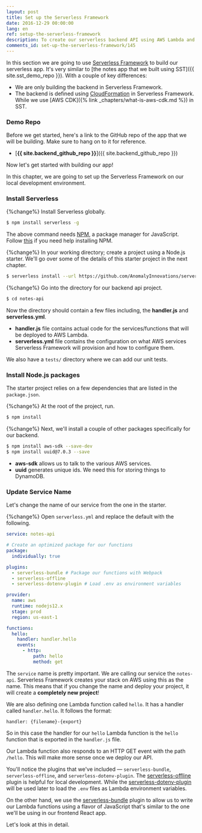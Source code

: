 ```yaml
---
layout: post
title: Set up the Serverless Framework
date: 2016-12-29 00:00:00
lang: en
ref: setup-the-serverless-framework
description: To create our serverless backend API using AWS Lambda and API Gateway, we are going to use the Serverless Framework (https://serverless.com). Serverless Framework helps developers build and manage serverless apps on AWS and other cloud providers. We can install the Serverless Framework CLI from it’s NPM package and use it to create a new Serverless Framework project.
comments_id: set-up-the-serverless-framework/145
---
```


In this section we are going to use [Serverless Framework](https://github.com/serverless/serverless) to build our serverless app. It's very similar to [the notes app that we built using SST]({{ site.sst_demo_repo }}). With a couple of key differences:

- We are only building the backend in Serverless Framework.
- The backend is defined using [CloudFormation](https://aws.amazon.com/cloudformation) in Serverless Framework. While we use [AWS CDK]({% link _chapters/what-is-aws-cdk.md %}) in SST.

### Demo Repo

Before we get started, here's a link to the GitHub repo of the app that we will be building. Make sure to hang on to it for reference.

- [**{{ site.backend_github_repo }}**]({{ site.backend_github_repo }})

Now let's get started with building our app!

In this chapter, we are going to set up the Serverless Framework on our local development environment.

### Install Serverless

{%change%} Install Serverless globally.

``` bash
$ npm install serverless -g
```

The above command needs [NPM](https://www.npmjs.com), a package manager for JavaScript. Follow [this](https://docs.npmjs.com/getting-started/installing-node) if you need help installing NPM.

{%change%} In your working directory; create a project using a Node.js starter. We'll go over some of the details of this starter project in the next chapter.

``` bash
$ serverless install --url https://github.com/AnomalyInnovations/serverless-nodejs-starter --name notes-api
```

{%change%} Go into the directory for our backend api project.

``` bash
$ cd notes-api
```

Now the directory should contain a few files including, the **handler.js** and **serverless.yml**.

- **handler.js** file contains actual code for the services/functions that will be deployed to AWS Lambda.
- **serverless.yml** file contains the configuration on what AWS services Serverless Framework will provision and how to configure them.

We also have a `tests/` directory where we can add our unit tests.

### Install Node.js packages

The starter project relies on a few dependencies that are listed in the `package.json`.

{%change%} At the root of the project, run.

``` bash
$ npm install
```

{%change%} Next, we'll install a couple of other packages specifically for our backend.

``` bash
$ npm install aws-sdk --save-dev
$ npm install uuid@7.0.3 --save
```

- **aws-sdk** allows us to talk to the various AWS services.
- **uuid** generates unique ids. We need this for storing things to DynamoDB.

### Update Service Name

Let's change the name of our service from the one in the starter.

{%change%} Open `serverless.yml` and replace the default with the following.

``` yaml
service: notes-api

# Create an optimized package for our functions
package:
  individually: true

plugins:
  - serverless-bundle # Package our functions with Webpack
  - serverless-offline
  - serverless-dotenv-plugin # Load .env as environment variables

provider:
  name: aws
  runtime: nodejs12.x
  stage: prod
  region: us-east-1

functions:
  hello:
    handler: handler.hello
    events:
      - http:
          path: hello
          method: get
```

The `service` name is pretty important. We are calling our service the `notes-api`. Serverless Framework creates your stack on AWS using this as the name. This means that if you change the name and deploy your project, it will create a **completely new project**!

We are also defining one Lambda function called `hello`. It has a handler called `handler.hello`. It follows the format:

``` text
handler: {filename}-{export}
```

So in this case the handler for our `hello` Lambda function is the `hello` function that is exported in the `handler.js` file.

Our Lambda function also responds to an HTTP GET event with the path `/hello`. This will make more sense once we deploy our API.

You'll notice the plugins that we've included — `serverless-bundle`, `serverless-offline`, and `serverless-dotenv-plugin`. The [serverless-offline](https://github.com/dherault/serverless-offline) plugin is helpful for local development. While the [serverless-dotenv-plugin](https://github.com/colynb/serverless-dotenv-plugin) will be used later to load the `.env` files as Lambda environment variables.

On the other hand, we use the [serverless-bundle](https://github.com/AnomalyInnovations/serverless-bundle) plugin to allow us to write our Lambda functions using a flavor of JavaScript that's similar to the one we'll be using in our frontend React app.

Let's look at this in detail.
